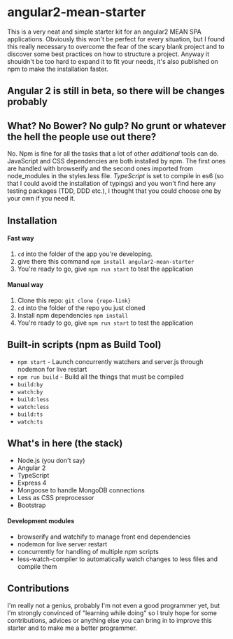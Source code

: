 # angular2-mean-starter

This is a very neat and simple starter kit for an angular2 MEAN SPA applications. Obviously this won't be perfect for every situation, but I found this really necessary to overcome the fear of the scary blank project and to discover some best practices on how to structure a project.
Anyway it shouldn't be too hard to expand it to fit your needs, it's also published on npm to make the installation faster.

## Angular 2 is still in beta, so there will be changes probably

## What? No Bower? No gulp? No grunt or whatever the hell the people use out there?
No. Npm is fine for all the tasks that a lot of other *additional* tools can do.
JavaScript and CSS dependencies are both installed by npm. The first ones are handled with browserify and the second ones imported from node_modules in the styles.less file.
*TypeScript* is set to compile in es6 (so that I could avoid the installation of typings) and you won't find here any testing packages (TDD, DDD etc.), I thought that you could choose one by your own if you need it.

## Installation
#### Fast way
1. `cd` into the folder of the app you're developing.
2. give there this command `npm install angular2-mean-starter`
3. You're ready to go, give `npm run start` to test the application

#### Manual way
1. Clone this repo: `git clone {repo-link}`
2. `cd` into the folder of the repo you just cloned
3. Install npm dependencies `npm install`
4. You're ready to go, give `npm run start` to test the application

## Built-in scripts (npm as Build Tool)
+ `npm start` - Launch concurrently watchers and server.js through nodemon for live restart
+ `npm run build` - Build all the things that must be compiled
+ `build:by`
+ `watch:by`
+ `build:less`
+ `watch:less`
+ `build:ts`
+ `watch:ts`

## What's in here (the stack)
+ Node.js (you don't say)
+ Angular 2
+ TypeScript
+ Express 4
+ Mongoose to handle MongoDB connections
+ Less as CSS preprocessor
+ Bootstrap

#### Development modules
+ browserify and watchify to manage front end dependencies
+ nodemon for live server restart
+ concurrently for handling of multiple npm scripts
+ less-watch-compiler to automatically watch changes to less files and compile them

## Contributions
I'm really not a genius, probably I'm not even a good programmer yet, but I'm strongly convinced of "learning while doing" so I truly hope for some contributions, advices or anything else you can bring in to improve this starter and to make me a better programmer.

